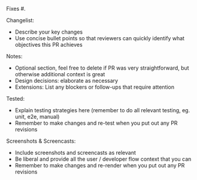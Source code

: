 <Summary line - One sentence describing your intended set of changes>

Fixes #<bug number>.

Changelist:
- Describe your key changes
- Use concise bullet points so that reviewers can quickly identify what objectives this PR achieves

Notes:
- Optional section, feel free to delete if PR was very straightforward, but otherwise additional context is great
- Design decisions: elaborate as necessary
- Extensions: List any blockers or follow-ups that require attention

Tested:
- Explain testing strategies here (remember to do all relevant testing, eg. unit, e2e, manual)
- Remember to make changes and re-test when you put out any PR revisions
  
Screenshots & Screencasts:
- Include screenshots and screencasts as relevant
- Be liberal and provide all the user / developer flow context that you can
- Remember to make changes and re-render when you put out any PR revisions
